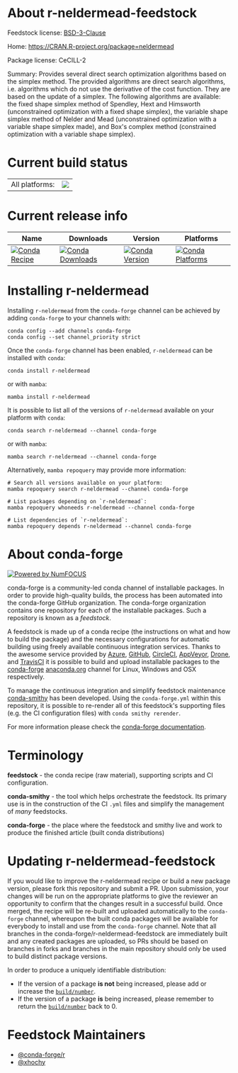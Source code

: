 About r-neldermead-feedstock
============================

Feedstock license: [BSD-3-Clause](https://github.com/conda-forge/r-neldermead-feedstock/blob/main/LICENSE.txt)

Home: https://CRAN.R-project.org/package=neldermead

Package license: CeCILL-2

Summary: Provides several direct search optimization algorithms based on the simplex method. The provided algorithms are direct search algorithms, i.e. algorithms which do not use the derivative of the cost function. They are based on the update of a simplex. The following algorithms are available: the fixed shape simplex method of Spendley, Hext and Himsworth (unconstrained optimization with a fixed shape simplex), the variable shape simplex method of Nelder and Mead (unconstrained optimization with a variable shape simplex made), and Box's complex method (constrained optimization with a variable shape simplex).

Current build status
====================


<table><tr><td>All platforms:</td>
    <td>
      <a href="https://dev.azure.com/conda-forge/feedstock-builds/_build/latest?definitionId=7221&branchName=main">
        <img src="https://dev.azure.com/conda-forge/feedstock-builds/_apis/build/status/r-neldermead-feedstock?branchName=main">
      </a>
    </td>
  </tr>
</table>

Current release info
====================

| Name | Downloads | Version | Platforms |
| --- | --- | --- | --- |
| [![Conda Recipe](https://img.shields.io/badge/recipe-r--neldermead-green.svg)](https://anaconda.org/conda-forge/r-neldermead) | [![Conda Downloads](https://img.shields.io/conda/dn/conda-forge/r-neldermead.svg)](https://anaconda.org/conda-forge/r-neldermead) | [![Conda Version](https://img.shields.io/conda/vn/conda-forge/r-neldermead.svg)](https://anaconda.org/conda-forge/r-neldermead) | [![Conda Platforms](https://img.shields.io/conda/pn/conda-forge/r-neldermead.svg)](https://anaconda.org/conda-forge/r-neldermead) |

Installing r-neldermead
=======================

Installing `r-neldermead` from the `conda-forge` channel can be achieved by adding `conda-forge` to your channels with:

```
conda config --add channels conda-forge
conda config --set channel_priority strict
```

Once the `conda-forge` channel has been enabled, `r-neldermead` can be installed with `conda`:

```
conda install r-neldermead
```

or with `mamba`:

```
mamba install r-neldermead
```

It is possible to list all of the versions of `r-neldermead` available on your platform with `conda`:

```
conda search r-neldermead --channel conda-forge
```

or with `mamba`:

```
mamba search r-neldermead --channel conda-forge
```

Alternatively, `mamba repoquery` may provide more information:

```
# Search all versions available on your platform:
mamba repoquery search r-neldermead --channel conda-forge

# List packages depending on `r-neldermead`:
mamba repoquery whoneeds r-neldermead --channel conda-forge

# List dependencies of `r-neldermead`:
mamba repoquery depends r-neldermead --channel conda-forge
```


About conda-forge
=================

[![Powered by
NumFOCUS](https://img.shields.io/badge/powered%20by-NumFOCUS-orange.svg?style=flat&colorA=E1523D&colorB=007D8A)](https://numfocus.org)

conda-forge is a community-led conda channel of installable packages.
In order to provide high-quality builds, the process has been automated into the
conda-forge GitHub organization. The conda-forge organization contains one repository
for each of the installable packages. Such a repository is known as a *feedstock*.

A feedstock is made up of a conda recipe (the instructions on what and how to build
the package) and the necessary configurations for automatic building using freely
available continuous integration services. Thanks to the awesome service provided by
[Azure](https://azure.microsoft.com/en-us/services/devops/), [GitHub](https://github.com/),
[CircleCI](https://circleci.com/), [AppVeyor](https://www.appveyor.com/),
[Drone](https://cloud.drone.io/welcome), and [TravisCI](https://travis-ci.com/)
it is possible to build and upload installable packages to the
[conda-forge](https://anaconda.org/conda-forge) [anaconda.org](https://anaconda.org/)
channel for Linux, Windows and OSX respectively.

To manage the continuous integration and simplify feedstock maintenance
[conda-smithy](https://github.com/conda-forge/conda-smithy) has been developed.
Using the ``conda-forge.yml`` within this repository, it is possible to re-render all of
this feedstock's supporting files (e.g. the CI configuration files) with ``conda smithy rerender``.

For more information please check the [conda-forge documentation](https://conda-forge.org/docs/).

Terminology
===========

**feedstock** - the conda recipe (raw material), supporting scripts and CI configuration.

**conda-smithy** - the tool which helps orchestrate the feedstock.
                   Its primary use is in the construction of the CI ``.yml`` files
                   and simplify the management of *many* feedstocks.

**conda-forge** - the place where the feedstock and smithy live and work to
                  produce the finished article (built conda distributions)


Updating r-neldermead-feedstock
===============================

If you would like to improve the r-neldermead recipe or build a new
package version, please fork this repository and submit a PR. Upon submission,
your changes will be run on the appropriate platforms to give the reviewer an
opportunity to confirm that the changes result in a successful build. Once
merged, the recipe will be re-built and uploaded automatically to the
`conda-forge` channel, whereupon the built conda packages will be available for
everybody to install and use from the `conda-forge` channel.
Note that all branches in the conda-forge/r-neldermead-feedstock are
immediately built and any created packages are uploaded, so PRs should be based
on branches in forks and branches in the main repository should only be used to
build distinct package versions.

In order to produce a uniquely identifiable distribution:
 * If the version of a package **is not** being increased, please add or increase
   the [``build/number``](https://docs.conda.io/projects/conda-build/en/latest/resources/define-metadata.html#build-number-and-string).
 * If the version of a package **is** being increased, please remember to return
   the [``build/number``](https://docs.conda.io/projects/conda-build/en/latest/resources/define-metadata.html#build-number-and-string)
   back to 0.

Feedstock Maintainers
=====================

* [@conda-forge/r](https://github.com/conda-forge/r/)
* [@xhochy](https://github.com/xhochy/)

